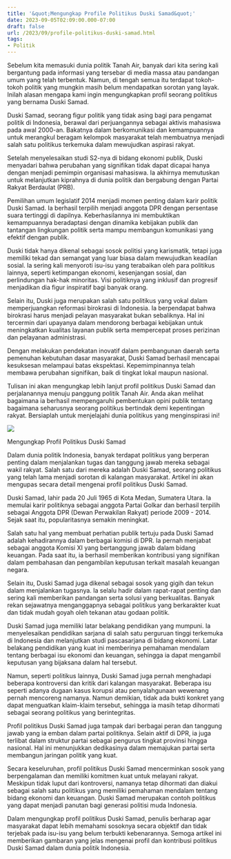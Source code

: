```yaml
---
title: '&quot;Mengungkap Profile Politikus Duski Samad&quot;'
date: 2023-09-05T02:09:00.000-07:00
draft: false
url: /2023/09/profile-politikus-duski-samad.html
tags: 
- Politik
---
```


  

Sebelum kita memasuki dunia politik Tanah Air, banyak dari kita sering kali bergantung pada informasi yang tersebar di media massa atau pandangan umum yang telah terbentuk. Namun, di tengah semua itu terdapat tokoh-tokoh politik yang mungkin masih belum mendapatkan sorotan yang layak. Inilah alasan mengapa kami ingin mengungkapkan profil seorang politikus yang bernama Duski Samad.

  

Duski Samad, seorang figur politik yang tidak asing bagi para pengamat politik di Indonesia, berawal dari perjuangannya sebagai aktivis mahasiswa pada awal 2000-an. Bakatnya dalam berkomunikasi dan kemampuannya untuk merangkul beragam kelompok masyarakat telah membuatnya menjadi salah satu politikus terkemuka dalam mewujudkan aspirasi rakyat.

  

Setelah menyelesaikan studi S2-nya di bidang ekonomi publik, Duski menyadari bahwa perubahan yang signifikan tidak dapat dicapai hanya dengan menjadi pemimpin organisasi mahasiswa. Ia akhirnya memutuskan untuk melanjutkan kiprahnya di dunia politik dan bergabung dengan Partai Rakyat Berdaulat (PRB).

  

Pemilihan umum legislatif 2014 menjadi momen penting dalam karir politik Duski Samad. Ia berhasil terpilih menjadi anggota DPR dengan persentase suara tertinggi di dapilnya. Keberhasilannya ini membuktikan kemampuannya beradaptasi dengan dinamika kebijakan publik dan tantangan lingkungan politik serta mampu membangun komunikasi yang efektif dengan publik.

  

Duski tidak hanya dikenal sebagai sosok politisi yang karismatik, tetapi juga memiliki tekad dan semangat yang luar biasa dalam mewujudkan keadilan sosial. Ia sering kali menyoroti isu-isu yang terabaikan oleh para politikus lainnya, seperti ketimpangan ekonomi, kesenjangan sosial, dan perlindungan hak-hak minoritas. Visi politiknya yang inklusif dan progresif menjadikan dia figur inspiratif bagi banyak orang.

  

Selain itu, Duski juga merupakan salah satu politikus yang vokal dalam memperjuangkan reformasi birokrasi di Indonesia. Ia berpendapat bahwa birokrasi harus menjadi pelayan masyarakat bukan sebaliknya. Hal ini tercermin dari upayanya dalam mendorong berbagai kebijakan untuk meningkatkan kualitas layanan publik serta mempercepat proses perizinan dan pelayanan administrasi.

  

Dengan melakukan pendekatan inovatif dalam pembangunan daerah serta pemenuhan kebutuhan dasar masyarakat, Duski Samad berhasil mencapai kesuksesan melampaui batas ekspektasi. Kepemimpinannya telah membawa perubahan signifikan, baik di tingkat lokal maupun nasional.

  

Tulisan ini akan mengungkap lebih lanjut profil politikus Duski Samad dan perjalanannya menuju panggung politik Tanah Air. Anda akan melihat bagaimana ia berhasil mempengaruhi pembentukan opini publik tentang bagaimana seharusnya seorang politikus bertindak demi kepentingan rakyat. Bersiaplah untuk menjelajahi dunia politikus yang menginspirasi ini!

  

![](https://suhanews.co.id/wp-content/uploads/2022/10/050-duski-samad.jpg)

  

Mengungkap Profil Politikus Duski Samad

  

Dalam dunia politik Indonesia, banyak terdapat politikus yang berperan penting dalam menjalankan tugas dan tanggung jawab mereka sebagai wakil rakyat. Salah satu dari mereka adalah Duski Samad, seorang politikus yang telah lama menjadi sorotan di kalangan masyarakat. Artikel ini akan mengupas secara detail mengenai profil politikus Duski Samad.

  

Duski Samad, lahir pada 20 Juli 1965 di Kota Medan, Sumatera Utara. Ia memulai karir politiknya sebagai anggota Partai Golkar dan berhasil terpilih sebagai Anggota DPR (Dewan Perwakilan Rakyat) periode 2009 - 2014. Sejak saat itu, popularitasnya semakin meningkat.

  

Salah satu hal yang membuat perhatian publik tertuju pada Duski Samad adalah kehadirannya dalam berbagai komisi di DPR. Ia pernah menjabat sebagai anggota Komisi XI yang bertanggung jawab dalam bidang keuangan. Pada saat itu, ia berhasil memberikan kontribusi yang signifikan dalam pembahasan dan pengambilan keputusan terkait masalah keuangan negara.

  

Selain itu, Duski Samad juga dikenal sebagai sosok yang gigih dan tekun dalam menjalankan tugasnya. Ia selalu hadir dalam rapat-rapat penting dan sering kali memberikan pandangan serta solusi yang berkualitas. Banyak rekan sejawatnya menganggapnya sebagai politikus yang berkarakter kuat dan tidak mudah goyah oleh tekanan atau godaan politik.

  

Duski Samad juga memiliki latar belakang pendidikan yang mumpuni. Ia menyelesaikan pendidikan sarjana di salah satu perguruan tinggi terkemuka di Indonesia dan melanjutkan studi pascasarjana di bidang ekonomi. Latar belakang pendidikan yang kuat ini memberinya pemahaman mendalam tentang berbagai isu ekonomi dan keuangan, sehingga ia dapat mengambil keputusan yang bijaksana dalam hal tersebut.

  

Namun, seperti politikus lainnya, Duski Samad juga pernah menghadapi beberapa kontroversi dan kritik dari kalangan masyarakat. Beberapa isu seperti adanya dugaan kasus korupsi atau penyalahgunaan wewenang pernah mencoreng namanya. Namun demikian, tidak ada bukti konkret yang dapat menguatkan klaim-klaim tersebut, sehingga ia masih tetap dihormati sebagai seorang politikus yang berintegritas.

  

Profil politikus Duski Samad juga tampak dari berbagai peran dan tanggung jawab yang ia emban dalam partai politiknya. Selain aktif di DPR, ia juga terlibat dalam struktur partai sebagai pengurus tingkat provinsi hingga nasional. Hal ini menunjukkan dedikasinya dalam memajukan partai serta membangun jaringan politik yang kuat.

  

Secara keseluruhan, profil politikus Duski Samad mencerminkan sosok yang berpengalaman dan memiliki komitmen kuat untuk melayani rakyat. Meskipun tidak luput dari kontroversi, namanya tetap dihormati dan diakui sebagai salah satu politikus yang memiliki pemahaman mendalam tentang bidang ekonomi dan keuangan. Duski Samad merupakan contoh politikus yang dapat menjadi panutan bagi generasi politisi muda Indonesia.

  

Dalam mengungkap profil politikus Duski Samad, penulis berharap agar masyarakat dapat lebih memahami sosoknya secara objektif dan tidak terjebak pada isu-isu yang belum terbukti kebenarannya. Semoga artikel ini memberikan gambaran yang jelas mengenai profil dan kontribusi politikus Duski Samad dalam dunia politik Indonesia.
